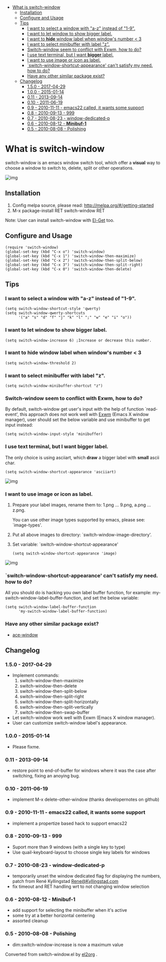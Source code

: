 - [What is switch-window](#org4aa9944)
  - [Installation](#orgcc2e628)
  - [Configure and Usage](#org1c89b8d)
  - [Tips](#org25d4be3)
    - [I want to select a window with "a-z" instead of "1-9".](#org7393857)
    - [I want to let window to show bigger label.](#org4c3ee94)
    - [I want to **hide** window label when window's number < 3](#orgf74e66a)
    - [I want to select minibuffer with label "z".](#orga354f88)
    - [Switch-window seem to conflict with Exwm, how to do?](#org80dee4a)
    - [I use text terminal, but I want **bigger** label.](#org31494d3)
    - [I want to use image or icon as label.](#orge82fd4d)
    - [\`switch-window-shortcut-appearance' can't satisfy my need. how to do?](#org7d280af)
    - [Have any other similar package exist?](#org24c7efa)
  - [Changelog](#org7bea61e)
    - [1.5.0 - 2017-04-29](#orgf2a1ccd)
    - [1.0.0 - 2015-01-14](#org2049cc7)
    - [0.11 - 2013-09-14](#org27b1972)
    - [0.10 - 2011-06-19](#org314849e)
    - [0.9 - 2010-11-11 - emacs22 called, it wants some support](#org03d1713)
    - [0.8 - 2010-09-13 - 999](#orgd73ee54)
    - [0.7 - 2010-08-23 - window-dedicated-p](#orga77bf59)
    - [0.6 - 2010-08-12 - **Minibuf-1**](#orgfbe24c2)
    - [0.5 - 2010-08-08 - Polishing](#orga6782df)


<a id="org4aa9944"></a>

# What is switch-window

switch-window is an emacs window switch tool, which offer a **visual** way to choose a window to switch to, delete, split or other operations.

![img](./snapshots/switch-window.png)


<a id="orgcc2e628"></a>

## Installation

1.  Config melpa source, please read: <http://melpa.org/#/getting-started>
2.  M-x package-install RET switch-window RET

Note: User can install switch-window with [El-Get](http://github.com/dimitri/el-get) too.


<a id="org1c89b8d"></a>

## Configure and Usage

    (require 'switch-window)
    (global-set-key (kbd "C-x o") 'switch-window)
    (global-set-key (kbd "C-x 1") 'switch-window-then-maximize)
    (global-set-key (kbd "C-x 2") 'switch-window-then-split-below)
    (global-set-key (kbd "C-x 3") 'switch-window-then-split-right)
    (global-set-key (kbd "C-x 0") 'switch-window-then-delete)


<a id="org25d4be3"></a>

## Tips


<a id="org7393857"></a>

### I want to select a window with "a-z" instead of "1-9".

    (setq switch-window-shortcut-style 'qwerty)
    (setq switch-window-qwerty-shortcuts
          '("a" "s" "d" "f" "j" "k" "l" ";" "w" "e" "i" "o"))


<a id="org4c3ee94"></a>

### I want to let window to show bigger label.

    (setq switch-window-increase 6) ;Increase or decrease this number.


<a id="orgf74e66a"></a>

### I want to **hide** window label when window's number < 3

    (setq switch-window-threshold 2)


<a id="orga354f88"></a>

### I want to select minibuffer with label "z".

    (setq switch-window-minibuffer-shortcut "z")


<a id="org80dee4a"></a>

### Switch-window seem to conflict with Exwm, how to do?

By default, switch-window get user's input with the help of function \`read-event', this approach does not work well with [Exwm](https://github.com/ch11ng/exwm) (Emacs X window manager), user should set the below variable and use minibuffer to get input instead:

    (setq switch-window-input-style 'minibuffer)


<a id="org31494d3"></a>

### I use text terminal, but I want **bigger** label.

The only choice is using asciiart, which **draw** a bigger label with **small** ascii char.

    (setq switch-window-shortcut-appearance 'asciiart)

![img](./snapshots/switch-window-3.png)


<a id="orge82fd4d"></a>

### I want to use image or icon as label.

1.  Prepare your label images, rename them to: 1.png &#x2026; 9.png, a.png &#x2026; z.png.

    You can use other image types supported by emacs, please see: \`image-types'.
2.  Put all above images to directory: \`switch-window-image-directory'.
3.  Set variable: \`switch-window-shortcut-appearance'

        (setq switch-window-shortcut-appearance 'image)

![img](./snapshots/switch-window-2.png)


<a id="org7d280af"></a>

### \`switch-window-shortcut-appearance' can't satisfy my need. how to do?

All you should do is hacking you own label buffer function, for example: my-switch-window-label-buffer-function, and set the below variable:

    (setq switch-window-label-buffer-function
          'my-switch-window-label-buffer-function)


<a id="org24c7efa"></a>

### Have any other similar package exist?

-   [ace-window](https://github.com/abo-abo/ace-window)


<a id="org7bea61e"></a>

## Changelog


<a id="orgf2a1ccd"></a>

### 1.5.0 - 2017-04-29

-   Implement commands:
    1.  switch-window-then-maximize
    2.  switch-window-then-delete
    3.  switch-window-then-split-below
    4.  switch-window-then-split-right
    5.  switch-window-then-split-horizontally
    6.  switch-window-then-split-vertically
    7.  switch-window-then-swap-buffer
-   Let switch-window work well with Exwm (Emacs X window manager).
-   User can customize switch-window label's appearance.


<a id="org2049cc7"></a>

### 1.0.0 - 2015-01-14

-   Please fixme.


<a id="org27b1972"></a>

### 0.11 - 2013-09-14

-   restore point to end-of-buffer for windows where it was the case after switching, fixing an anoying bug.


<a id="org314849e"></a>

### 0.10 - 2011-06-19

-   implement M-x delete-other-window (thanks developernotes on github)


<a id="org03d1713"></a>

### 0.9 - 2010-11-11 - emacs22 called, it wants some support

-   implement a propertize based hack to support emacs22


<a id="orgd73ee54"></a>

### 0.8 - 2010-09-13 - 999

-   Suport more than 9 windows (with a single key to type)
-   Use quail-keyboard-layout to choose single key labels for windows


<a id="orga77bf59"></a>

### 0.7 - 2010-08-23 - window-dedicated-p

-   temporarily unset the window dedicated flag for displaying the numbers, patch from René Kyllingstad <Rene@Kyllingstad.com>
-   fix timeout and RET handling wrt to not changing window selection


<a id="orgfbe24c2"></a>

### 0.6 - 2010-08-12 - **Minibuf-1**

-   add support for selecting the minibuffer when it's active
-   some try at a better horizontal centering
-   assorted cleanup


<a id="orga6782df"></a>

### 0.5 - 2010-08-08 - Polishing

-   dim:switch-window-increase is now a maximum value


Converted from switch-window.el by [el2org](https://github.com/tumashu/el2org) .